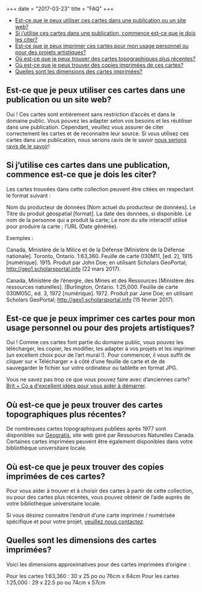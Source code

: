 +++
date = "2017-03-23"
title = "FAQ"
+++

<ul class="contents">
	<li><a href="#est-ce-que-je-peux-utiliser-ces-cartes-dans-une-publication-ou-un-site-web">Est-ce que je peux utiliser ces cartes dans une publication ou un site web?</a></li>
	<li><a href="#si-jutilise-ces-cartes-dans-une-publication-commence-est-ce-que-je-dois-les-citer">Si j’utilise ces cartes dans une publication, commence est-ce que je dois les citer?</a></li>
	<li><a href="#est-ce-que-je-peux-imprimer-ces-cartes-pour-mon-usage-personnel-ou-pour-des-projets-artistiques">Est-ce que je peux imprimer ces cartes pour mon usage personnel ou pour des projets artistiques?</a></li>
	<li><a href="#où-est-ce-que-je-peux-trouver-des-cartes-topographiques-plus-récentes">Où est-ce que je peux trouver des cartes topographiques plus récentes?</a></li>
	<li><a href="#où-est-ce-que-je-peux-trouver-des-copies-imprimées-de-ces-cartes">Où est-ce que je peux trouver des copies imprimées de ces cartes?</a></li>
	<li><a href="#quelles-sont-les-dimensions-des-cartes-imprimées">Quelles sont les dimensions des cartes imprimées?</a></li>
</ul>

## Est-ce que je peux utiliser ces cartes dans une publication ou un site web? 

Oui ! Ces cartes sont entièrement sans restriction d’accès et dans le domaine public. Vous pouvez les adapter selon vos besoins et les réutiliser dans une publication. Cependant, veuillez vous assurer de citer correctement les cartes et de reconnaitre leur source. Si vous utilisez ces cartes dans une publication, nous serions ravis de le savoir [nous serions ravis de le savoir](../contact/)!

## Si j’utilise ces cartes dans une publication, commence est-ce que je dois les citer?

Les cartes trouvées dans cette collection peuvent être citées en respectant le format suivant : 

Nom du producteur de données [Nom actuel du producteur de données]. Le Titre du produit géospatial [format]. La date des données, si disponible. Le nom de la personne qui a produit la carte; Le nom du site interactif utilisé pour produire la carte ; l’URL (Date générée). 

Exemples :

Canada, Ministère de la Milice et de la Défense [Ministère de la Défense nationale]. Toronto, Ontario. 1:63,360. Feuille de carte 030M11, [ed. 2], 1915 [numérique]. 1915. Produit par John Doe; en utilisant Scholars GeoPortal; http://geo1.scholarsportal.info (22 mars 2017).
 
Canada, Ministère de l’énergie, des Mines et des Ressources [Ministère des ressources naturelles]. [Burlington, Ontario. 1:25,000. Feuille de carte 030M05C, ed. 3, 1972 [numérique]. 1972. Produit par Jane Doe; en utilisant Scholars GeoPortal; http://geo1.scholarsportal.info (15 février 2017).

## Est-ce que je peux imprimer ces cartes pour mon usage personnel ou pour des projets artistiques?

Oui ! Comme ces cartes font partie du domaine public, vous pouvez les télécharger, les copier, les modifier, les adapter à vos projets et les imprimer (un excellent choix pour de l’art mural !). Pour commencer, il vous suffit de cliquer sur « Télécharger » à côté d’une feuille de carte  et de de sauvegarder le fichier sur votre ordinateur ou tablette en format JPG. 

Vous ne savez pas trop ce que vous pouvez faire avec d’anciennes carte? [Brit + Co a d'excellent idées pour vous aider à démarrer](https://www.brit.co/diy-maps/).

## Où est-ce que je peux trouver des cartes topographiques plus récentes?

De nombreuses cartes topographiques publiées après 1977 sont disponibles sur [Geogratis](http://geogratis.cgdi.gc.ca/), site web géré par Ressources Naturelles Canada. Certaines cartes imprimées peuvent être également disponibles dans votre bibliothèque universitaire locale. 

## Où est-ce que je peux trouver des copies imprimées de ces cartes?

Pour vous aider à trouver et à choisir des cartes à partir de cette collection, ou pour des cartes plus récentes, vous pouvez obtenir de l’aide auprès de votre bibliothèque universitaire locale. 

Si vous désirez connaitre l’endroit d’une carte imprimée / numérisée spécifique et pour votre projet, [veuillez nous contactez](../contact).

## Quelles sont les dimensions des cartes imprimées?

Voici les dimensions approximatives pour des cartes imprimées d’origine :

Pour les cartes 1:63,360 : 30 x 25 po ou 76cm x 64cm
Pour les cartes 1:25,000 : 29  x 22.5 po ou 74cm x 57cm 
